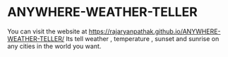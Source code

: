 # ANYWHERE-WEATHER-TELLER
You can visit the website at https://rajaryanpathak.github.io/ANYWHERE-WEATHER-TELLER/
Its tell weather , temperature , sunset and sunrise on any cities in the world you want.
